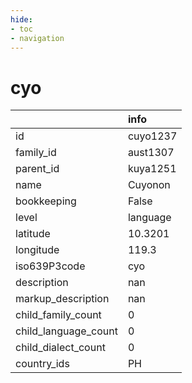```yaml
---
hide:
- toc
- navigation
---
```

# cyo
|                      | info     |
|:---------------------|:---------|
| id                   | cuyo1237 |
| family_id            | aust1307 |
| parent_id            | kuya1251 |
| name                 | Cuyonon  |
| bookkeeping          | False    |
| level                | language |
| latitude             | 10.3201  |
| longitude            | 119.3    |
| iso639P3code         | cyo      |
| description          | nan      |
| markup_description   | nan      |
| child_family_count   | 0        |
| child_language_count | 0        |
| child_dialect_count  | 0        |
| country_ids          | PH       |